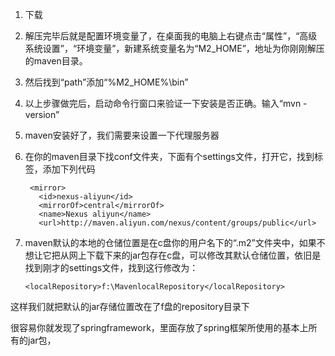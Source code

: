 1. 下载

2. 解压完毕后就是配置环境变量了，在桌面我的电脑上右键点击“属性”，“高级系统设置”，“环境变量”，新建系统变量名为“M2_HOME”，地址为你刚刚解压的maven目录。

3. 然后找到“path”添加“%M2_HOME%\bin”

4. 以上步骤做完后，启动命令行窗口来验证一下安装是否正确。输入“mvn -version”

5. maven安装好了，我们需要来设置一下代理服务器

6. 在你的maven目录下找conf文件夹，下面有个settings文件，打开它，找到<mirror>标签，添加下列代码
  
        <mirror>
          <id>nexus-aliyun</id>
          <mirrorOf>central</mirrorOf>
          <name>Nexus aliyun</name>
          <url>http://maven.aliyun.com/nexus/content/groups/public</url>
	</mirror>

7. maven默认的本地的仓储位置是在c盘你的用户名下的“.m2”文件夹中，如果不想让它把从网上下载下来的jar包存在c盘，可以修改其默认仓储位置，依旧是找到刚才的settings文件，找到这行修改为：

       <localRepository>f:\MavenlocalRepository</localRepository>
  
  这样我们就把默认的jar存储位置改在了f盘的repository目录下

很容易你就发现了springframework，里面存放了spring框架所使用的基本上所有的jar包，
